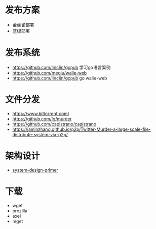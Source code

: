 # 发布方案
- 金丝雀部署
- 蓝绿部署

# 发布系统
- https://github.com/linclin/gopub 学习go语言案例
- https://github.com/meolu/walle-web
- https://github.com/linclin/gopub go walle-web

# 文件分发
- https://www.bittorrent.com/
- https://github.com/lg/murder
- https://github.com/capistrano/capistrano
- https://jaminzhang.github.io/p2p/Twitter-Murder-a-large-scale-file-distribute-system-via-p2p/

# 架构设计
- [system-design-primer](https://github.com/donnemartin/system-design-primer)

# 下载
- wget
- prozilla
- axel
- mget
